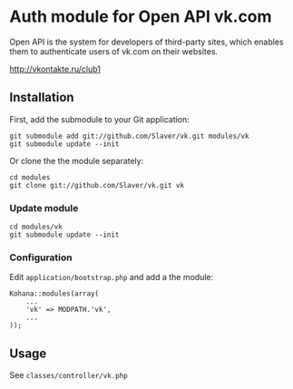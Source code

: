 # Auth module for Open API vk.com

Open API is the system for developers of third-party sites, which enables them to authenticate users of vk.com on their websites.

http://vkontakte.ru/club1

## Installation

First, add the submodule to your Git application:

    git submodule add git://github.com/Slaver/vk.git modules/vk
    git submodule update --init

Or clone the the module separately:

    cd modules
    git clone git://github.com/Slaver/vk.git vk

### Update module

    cd modules/vk
    git submodule update --init

### Configuration

Edit `application/bootstrap.php` and add a the module:

    Kohana::modules(array(
        ...
        'vk' => MODPATH.'vk',
        ...
    ));

## Usage

See `classes/controller/vk.php`
